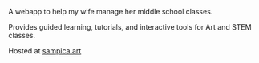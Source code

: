 A webapp to help my wife manage her middle school classes. 

Provides guided learning, tutorials, and interactive tools for Art and STEM classes.

Hosted at [sampica.art](https://sampica.art)
